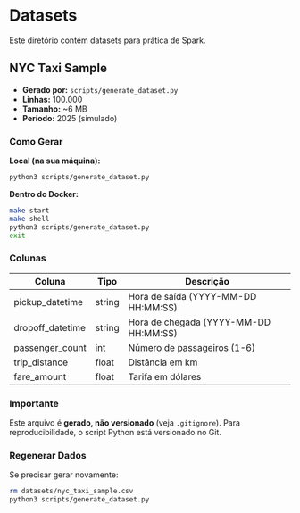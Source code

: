 # Datasets

Este diretório contém datasets para prática de Spark.

## NYC Taxi Sample

- **Gerado por:** `scripts/generate_dataset.py`
- **Linhas:** 100.000
- **Tamanho:** ~6 MB
- **Período:** 2025 (simulado)

### Como Gerar

**Local (na sua máquina):**
```bash
python3 scripts/generate_dataset.py
```

**Dentro do Docker:**
```bash
make start
make shell
python3 scripts/generate_dataset.py
exit
```

### Colunas

| Coluna | Tipo | Descrição |
|--------|------|-----------|
| pickup_datetime | string | Hora de saída (YYYY-MM-DD HH:MM:SS) |
| dropoff_datetime | string | Hora de chegada (YYYY-MM-DD HH:MM:SS) |
| passenger_count | int | Número de passageiros (1-6) |
| trip_distance | float | Distância em km |
| fare_amount | float | Tarifa em dólares |

### Importante

Este arquivo é **gerado, não versionado** (veja `.gitignore`). Para reproducibilidade, o script Python está versionado no Git.

### Regenerar Dados

Se precisar gerar novamente:
```bash
rm datasets/nyc_taxi_sample.csv
python3 scripts/generate_dataset.py
```
